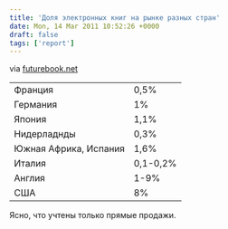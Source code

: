 ```yaml
---
title: 'Доля электронных книг на рынке разных стран'
date: Mon, 14 Mar 2011 10:52:26 +0000
draft: false
tags: ['report']
---
```



via [futurebook.net](http://futurebook.net/content/charting-global-e-book-market-exclusive-data)

| | |
|:--|:--|
|Франция | 0,5%|
|Германия|1%|
|Япония|1,1%|
|Нидерладнды|0,3%|
|Южная Африка, Испания|1,6%|
|Италия|0,1-0,2%|
|Англия|1-9%|
|США|8%|

Ясно, что учтены только прямые продажи.